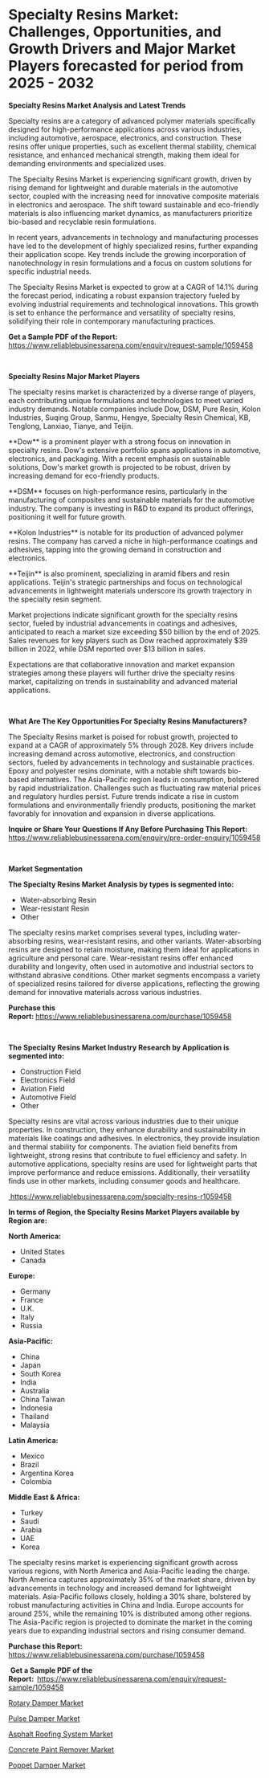<p><h1>Specialty Resins Market: Challenges, Opportunities, and Growth Drivers and Major Market Players forecasted for period from 2025 - 2032</h1></p><p><strong>Specialty Resins Market Analysis and Latest Trends</strong></p>
<p><p>Specialty resins are a category of advanced polymer materials specifically designed for high-performance applications across various industries, including automotive, aerospace, electronics, and construction. These resins offer unique properties, such as excellent thermal stability, chemical resistance, and enhanced mechanical strength, making them ideal for demanding environments and specialized uses.</p><p>The Specialty Resins Market is experiencing significant growth, driven by rising demand for lightweight and durable materials in the automotive sector, coupled with the increasing need for innovative composite materials in electronics and aerospace. The shift toward sustainable and eco-friendly materials is also influencing market dynamics, as manufacturers prioritize bio-based and recyclable resin formulations.</p><p>In recent years, advancements in technology and manufacturing processes have led to the development of highly specialized resins, further expanding their application scope. Key trends include the growing incorporation of nanotechnology in resin formulations and a focus on custom solutions for specific industrial needs.</p><p>The Specialty Resins Market is expected to grow at a CAGR of 14.1% during the forecast period, indicating a robust expansion trajectory fueled by evolving industrial requirements and technological innovations. This growth is set to enhance the performance and versatility of specialty resins, solidifying their role in contemporary manufacturing practices.</p></p>
<p><strong>Get a Sample PDF of the Report:&nbsp;</strong> <a href="https://www.reliablebusinessarena.com/enquiry/request-sample/1059458?utm_campaign=2195&utm_medium=2&utm_source=Github&utm_content=ia&utm_term=01042025&utm_id=specialty-resins">https://www.reliablebusinessarena.com/enquiry/request-sample/1059458</a></p>
<p>&nbsp;</p>
<p><strong>Specialty Resins Major Market Players</strong></p>
<p><p>The specialty resins market is characterized by a diverse range of players, each contributing unique formulations and technologies to meet varied industry demands. Notable companies include Dow, DSM, Pure Resin, Kolon Industries, Suqing Group, Sanmu, Hengye, Specialty Resin Chemical, KB, Tenglong, Lanxiao, Tianye, and Teijin.</p><p>**Dow** is a prominent player with a strong focus on innovation in specialty resins. Dow's extensive portfolio spans applications in automotive, electronics, and packaging. With a recent emphasis on sustainable solutions, Dow's market growth is projected to be robust, driven by increasing demand for eco-friendly products. </p><p>**DSM** focuses on high-performance resins, particularly in the manufacturing of composites and sustainable materials for the automotive industry. The company is investing in R&D to expand its product offerings, positioning it well for future growth.</p><p>**Kolon Industries** is notable for its production of advanced polymer resins. The company has carved a niche in high-performance coatings and adhesives, tapping into the growing demand in construction and electronics.</p><p>**Teijin** is also prominent, specializing in aramid fibers and resin applications. Teijin's strategic partnerships and focus on technological advancements in lightweight materials underscore its growth trajectory in the specialty resin segment.</p><p>Market projections indicate significant growth for the specialty resins sector, fueled by industrial advancements in coatings and adhesives, anticipated to reach a market size exceeding $50 billion by the end of 2025. Sales revenues for key players such as Dow reached approximately $39 billion in 2022, while DSM reported over $13 billion in sales.</p><p>Expectations are that collaborative innovation and market expansion strategies among these players will further drive the specialty resins market, capitalizing on trends in sustainability and advanced material applications.</p></p>
<p>&nbsp;</p>
<p><strong>What Are The Key Opportunities For Specialty Resins Manufacturers?</strong></p>
<p><p>The Specialty Resins market is poised for robust growth, projected to expand at a CAGR of approximately 5% through 2028. Key drivers include increasing demand across automotive, electronics, and construction sectors, fueled by advancements in technology and sustainable practices. Epoxy and polyester resins dominate, with a notable shift towards bio-based alternatives. The Asia-Pacific region leads in consumption, bolstered by rapid industrialization. Challenges such as fluctuating raw material prices and regulatory hurdles persist. Future trends indicate a rise in custom formulations and environmentally friendly products, positioning the market favorably for innovation and expansion in diverse applications.</p></p>
<p><strong>Inquire or Share Your Questions If Any Before Purchasing This Report:</strong> <a href="https://www.reliablebusinessarena.com/enquiry/pre-order-enquiry/1059458?utm_campaign=2195&utm_medium=2&utm_source=Github&utm_content=ia&utm_term=01042025&utm_id=specialty-resins">https://www.reliablebusinessarena.com/enquiry/pre-order-enquiry/1059458</a></p>
<p>&nbsp;</p>
<p><strong>Market Segmentation</strong></p>
<p><strong>The Specialty Resins Market Analysis by types is segmented into:</strong></p>
<p><ul><li>Water-absorbing Resin</li><li>Wear-resistant Resin</li><li>Other</li></ul></p>
<p><p>The specialty resins market comprises several types, including water-absorbing resins, wear-resistant resins, and other variants. Water-absorbing resins are designed to retain moisture, making them ideal for applications in agriculture and personal care. Wear-resistant resins offer enhanced durability and longevity, often used in automotive and industrial sectors to withstand abrasive conditions. Other market segments encompass a variety of specialized resins tailored for diverse applications, reflecting the growing demand for innovative materials across various industries.</p></p>
<p><strong>Purchase this Report:&nbsp;</strong><a href="https://www.reliablebusinessarena.com/purchase/1059458?utm_campaign=2195&utm_medium=2&utm_source=Github&utm_content=ia&utm_term=01042025&utm_id=specialty-resins">https://www.reliablebusinessarena.com/purchase/1059458</a></p>
<p>&nbsp;</p>
<p><strong>The Specialty Resins Market Industry Research by Application is segmented into:</strong></p>
<p><ul><li>Construction Field</li><li>Electronics Field</li><li>Aviation Field</li><li>Automotive Field</li><li>Other</li></ul></p>
<p><p>Specialty resins are vital across various industries due to their unique properties. In construction, they enhance durability and sustainability in materials like coatings and adhesives. In electronics, they provide insulation and thermal stability for components. The aviation field benefits from lightweight, strong resins that contribute to fuel efficiency and safety. In automotive applications, specialty resins are used for lightweight parts that improve performance and reduce emissions. Additionally, their versatility finds use in other markets, including consumer goods and healthcare.</p></p>
<p><a href="https://www.reliablebusinessarena.com/specialty-resins-r1059458?utm_campaign=2195&utm_medium=2&utm_source=Github&utm_content=ia&utm_term=01042025&utm_id=specialty-resins">&nbsp;https://www.reliablebusinessarena.com/specialty-resins-r1059458</a></p>
<p><strong>In terms of Region, the Specialty Resins Market Players available by Region are:</strong></p>
<p>
    <p> <strong> North America: </strong>
        <ul>
            <li>United States</li>
            <li>Canada</li>
        </ul>
        </p> 
    <p> <strong> Europe: </strong>
        <ul>
            <li>Germany</li>
            <li>France</li>
            <li>U.K.</li>
            <li>Italy</li>
            <li>Russia</li>
        </ul>
        </p> 
    <p> <strong> Asia-Pacific: </strong>
        <ul>
            <li>China</li>
            <li>Japan</li>
            <li>South Korea</li>
            <li>India</li>
            <li>Australia</li>
            <li>China Taiwan</li>
            <li>Indonesia</li>
            <li>Thailand</li>
            <li>Malaysia</li>
        </ul>
        </p> 
    <p> <strong> Latin America: </strong>
        <ul>
            <li>Mexico</li>
            <li>Brazil</li>
            <li>Argentina Korea</li>
            <li>Colombia</li>
        </ul>
        </p> 
    <p> <strong> Middle East & Africa: </strong>
        <ul>
            <li>Turkey</li>
            <li>Saudi</li>
            <li>Arabia</li>
            <li>UAE</li>
            <li>Korea</li>
        </ul>
    </p>
    </p>
<p><p>The specialty resins market is experiencing significant growth across various regions, with North America and Asia-Pacific leading the charge. North America captures approximately 35% of the market share, driven by advancements in technology and increased demand for lightweight materials. Asia-Pacific follows closely, holding a 30% share, bolstered by robust manufacturing activities in China and India. Europe accounts for around 25%, while the remaining 10% is distributed among other regions. The Asia-Pacific region is projected to dominate the market in the coming years due to expanding industrial sectors and rising consumer demand.</p></p>
<p><strong>Purchase this Report: </strong><a href="https://www.reliablebusinessarena.com/purchase/1059458?utm_campaign=2195&utm_medium=2&utm_source=Github&utm_content=ia&utm_term=01042025&utm_id=specialty-resins">https://www.reliablebusinessarena.com/purchase/1059458</a></p>
<p>&nbsp;<strong>Get a Sample PDF of the Report:&nbsp;&nbsp;</strong><a href="https://www.reliablebusinessarena.com/enquiry/request-sample/1059458?utm_campaign=2195&utm_medium=2&utm_source=Github&utm_content=ia&utm_term=01042025&utm_id=specialty-resins">https://www.reliablebusinessarena.com/enquiry/request-sample/1059458</a></p>
<p><strong></strong></p>
<p><p><a href="https://www.linkedin.com/pulse/rotary-damper-market-report-industry-value-revenue-forecast-acovc?utm_campaign=2195&utm_medium=2&utm_source=Github&utm_content=ia&utm_term=01042025&utm_id=specialty-resins">Rotary Damper Market</a></p><p><a href="https://www.linkedin.com/pulse/pulse-damper-market-analysis-future-growth-trends-revenue-0xikc?utm_campaign=2195&utm_medium=2&utm_source=Github&utm_content=ia&utm_term=01042025&utm_id=specialty-resins">Pulse Damper Market</a></p><p><a href="https://github.com/rndwazeri/Market-Research-Report-List-1/blob/main/asphalt-roofing-system-market.md?utm_campaign=2195&utm_medium=2&utm_source=Github&utm_content=ia&utm_term=01042025&utm_id=specialty-resins">Asphalt Roofing System Market</a></p><p><a href="https://github.com/dubelsuehsik/Market-Research-Report-List-1/blob/main/concrete-paint-remover-market.md?utm_campaign=2195&utm_medium=2&utm_source=Github&utm_content=ia&utm_term=01042025&utm_id=specialty-resins">Concrete Paint Remover Market</a></p><p><a href="https://www.linkedin.com/pulse/global-poppet-damper-market-report-2025-2032-size-share-rwygc?utm_campaign=2195&utm_medium=2&utm_source=Github&utm_content=ia&utm_term=01042025&utm_id=specialty-resins">Poppet Damper Market</a></p></p>